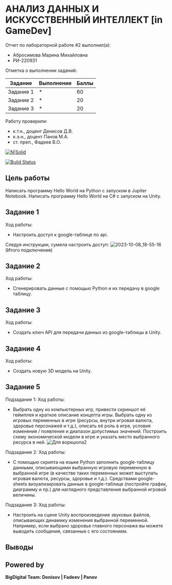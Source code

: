 # АНАЛИЗ ДАННЫХ И ИСКУССТВЕННЫЙ ИНТЕЛЛЕКТ [in GameDev]
Отчет по лабораторной работе #2 выполнил(а):
- Абросимова Марина Михайловна
- РИ-220931
  
Отметка о выполнении заданий:

| Задание | Выполнение | Баллы |
| ------ | ------ | ------ |
| Задание 1 | * | 60 |
| Задание 2 | * | 20 |
| Задание 3 | * | 20 |

Работу проверили:
- к.т.н., доцент Денисов Д.В.
- к.э.н., доцент Панов М.А.
- ст. преп., Фадеев В.О.

[![N|Solid](https://cldup.com/dTxpPi9lDf.thumb.png)](https://nodesource.com/products/nsolid)

[![Build Status](https://travis-ci.org/joemccann/dillinger.svg?branch=master)](https://travis-ci.org/joemccann/dillinger)

## Цель работы
Написать программу Hello World на Python с запуском в Jupiter Notebook. Написать программу Hello World на C# с запуском на Unity.

## Задание 1

Ход работы:
- Настроить доступ к google-таблице по api.

Следуя инструкции, сумела настроить доступ:
![2023-10-08_18-55-16](https://github.com/Marishka-A/Workshop2/assets/126682278/56af2d11-e276-4c3b-9708-e82840fe630f)
(Итого подключения)


## Задание 2

Ход работы:
- Сгенерировать данные с помощью Python и их передачу в google таблицу.


## Задание 3

Ход работы:
- Создать ключ API для передачи данных из google-таблицы в Unity.

## Задание 4

Ход работы:
- Создать новую 3D модель на Unity.

## Задание 5

Подзадание 1:
Ход работы:
- Выбрать одну из компьютерных игр, привести скриншот её геймплея и краткое описание концепта игры. Выбрать одну из игровых переменных в игре (ресурсы, внутри игровая валюта, здоровье персонажей и т.д.), описать её роль в игре, условия изменения / появления и диапазон допустимых значений. Построить схему экономической модели в игре и указать место выбранного ресурса в ней.
  ![Для воркшопа2](https://github.com/Marishka-A/Workshop2/assets/126682278/0a430425-cca1-49e0-ad92-4585a33206cc)


Подзадание 2:
Ход работы:
- С помощью скрипта на языке Python заполнить google-таблицу данными, описывающими выбранную игровую переменную в выбранной игре (в качестве таких переменных может выступать игровая валюта, ресурсы, здоровье и т.д.). Средствами google-sheets визуализировать данные в google-таблице (постройте график, диаграмму и пр.) для наглядного представления выбранной игровой величины.

Подзадание 3:
Ход работы: 
- Настроить на сцене Unity воспроизведение звуковых файлов, описывающих динамику изменения выбранной переменной. Например, если выбрано здоровье главного персонажа вы можете выводить сообщения, связанные с его состоянием.

## Выводы

 


## Powered by

**BigDigital Team: Denisov | Fadeev | Panov**
